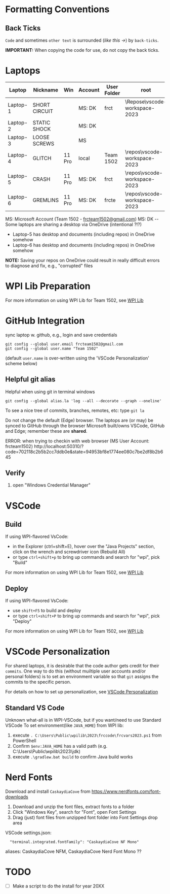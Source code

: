 # Formatting Conventions

## Back Ticks

`Code` and sometimes `other text` is surrounded (*like this ->*) by `back-ticks`.

**IMPORTANT:** When copying the code for use, do not copy the back ticks.


# Laptops
Laptop   | Nickname      |Win   | Account  | User Folder   | root
---      |---            |---   |---       |---            |---
Laptop-1 | SHORT CIRCUIT |      | MS: DK   | frct          | \Repose\vscode-workspace-2023
Laptop-2 | STATIC SHOCK  |      | MS: DK   |               |
Laptop-3 | LOOSE SCREWS  |      | MS       |               |
Laptop-4 | GLITCH        |11 Pro| local    | Team 1502     | \repos\vscode-workspace-2023
Laptop-5 | CRASH         |11 Pro| MS: DK   | frct          | \repos\vscode-workspace-2023
Laptop-6 | GREMLINS      |11 Pro| MS: DK   | frcte         | \repos\vscode-workspace-2023

MS: Microsoft Account (Team 1502 - frcteam1502@gmail.com)
MS: DK -- Some laptops are sharing a desktop via OneDrive (intentional ?!?)
* Laptop-5 has desktop and documents (including repos) in OneDrive somehow
* Laptop-6 has desktop and documents (including repos) in OneDrive somehow

**NOTE:** Saving your repos on OneDrive could result in really difficult errors to diagnose and fix, e.g., "corrupted" files


# WPI Lib Preparation
For more information on using WPI Lib for Team 1502, see [WPI Lib](/docs/WpiLib.md)


# GitHub Integration
sync laptop w. github, e.g., login and save credentials

```
git config --global user.email frcteam1502@gmail.com
git config --global user.name "Team 1502"
```
(default `user.name` is over-written using the 'VSCode Personalization' scheme below)

## Helpful git alias
Helpful when using git in terminal windows
```
git config --global alias.la 'log --all --decorate --graph --oneline'
```
To see a nice tree of commits, branches, remotes, etc:
type `git la`


Do not change the default (Edge) browser.
The laptops are (or may) be synced to GitHub through the browser
Microsoft built/owns VSCode, GitHub and Edge; 
remember these are **shared**.

ERROR: when trying to checkin with web browser (MS User Account: frcteam1502)
http://localhost:50310/?code=702118c2b5b2cc7ddb0e&state=94953bf8e1774ee080c7be2df8b2b645

## Verify
1. open "Windows Credential Manager"

# VSCode

## Build
If using WPI-flavored VsCode:
* in the Explorer (ctrl+shift+E), hover over the "Java Projects" section, click on the wrench and screwdriver icon (Rebuild All)
* or type `ctrl+shift+p` to bring up commands and search for "wpi", pick "Build"

For more information on using WPI Lib for Team 1502, see [WPI Lib](/docs/WpiLib.md/#Build)

## Deploy
If using WPI-flavored VsCode:
* use `shift+F5` to build and deploy
* or type `ctrl+shift+P` to bring up commands and search for "wpi", pick "Deploy"

For more information on using WPI Lib for Team 1502, see [WPI Lib](/docs/WpiLib.md/#Deploy)

# VSCode Personalization
For shared laptops, it is desirable that the code author gets credit for their `commits`.
One way to do this (without muiltiple user accounts and/or personal folders) is to set an environment
variable so that `git` assigns the commits to the specific person.

For details on how to set up personalization, see [VSCode Personalization](/docs/Source-Control.md/#VSCode-Personalization)


## Standard VS Code
Unknown what-all is in WPI-VSCode, but if you want/need to use Standard VSCode
To set environment(like `JAVA_HOME`) from WPI lib:
1. execute `. C:\Users\Public\wpilib\2023\frccode\frcvars2023.ps1` from PowerShell
2. Confirm `$env:JAVA_HOME` has a valid path (e.g. C:\Users\Public\wpilib\2023\jdk)
3. execute `.\gradlew.bat build` to confirm Java build works

# Nerd Fonts
Download and install `CaskaydiaCove` from https://www.nerdfonts.com/font-downloads
1. Download and unzip the font files, extract fonts to a folder
2. Click "Windows Key", search for "Font", open Font Settings
3. Drag (just) font files from unzipped font folder into Font Settings drop area

VSCode settings.json:
```
  "terminal.integrated.fontFamily": "CaskaydiaCove NF Mono"
```

aliases: CaskaydiaCove NFM, CaskaydiaCove Nerd Font Mono ??

# TODO
* [ ] Make a script to do the install for year 20XX
